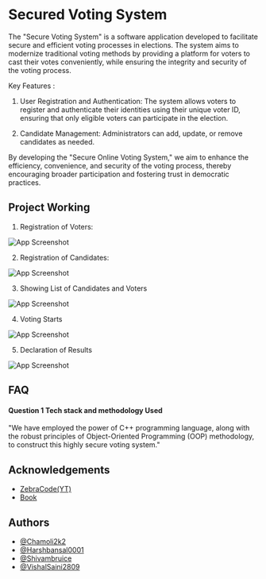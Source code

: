 
# Secured Voting System
The "Secure Voting System" is a software application developed to facilitate secure and efficient voting processes in elections. The system aims to modernize traditional voting methods by providing a platform for voters to cast their votes conveniently, while ensuring the integrity and security of the voting process.


Key Features :

1) User Registration and Authentication: The system allows voters to register and authenticate their identities using their unique voter ID, ensuring that only eligible voters can participate in the election.

2) Candidate Management: Administrators can add, update, or remove candidates as needed.

By developing the "Secure Online Voting System," we aim to enhance the efficiency, convenience, and security of the voting process, thereby encouraging broader participation and fostering trust in democratic practices.
## Project Working

1) Registration of Voters: 

![App Screenshot](https://via.placeholder.com/468x300?text=App+Screenshot+Here)

2) Registration of Candidates:

![App Screenshot](https://via.placeholder.com/468x300?text=App+Screenshot+Here)

3) Showing List of Candidates and Voters

![App Screenshot](https://via.placeholder.com/468x300?text=App+Screenshot+Here)

4) Voting Starts

![App Screenshot](https://via.placeholder.com/468x300?text=App+Screenshot+Here)

5) Declaration of Results

![App Screenshot](https://via.placeholder.com/468x300?text=App+Screenshot+Here)


## FAQ

#### Question 1 Tech stack and methodology Used

"We have employed the power of C++ programming language, along with the robust principles of Object-Oriented Programming (OOP) methodology, to construct this highly secure voting system."



## Acknowledgements

 - [ZebraCode(YT)](https://www.youtube.com/watch?v=aq-eYnsCoP0&ab_channel=ZebraCode)
 - [Book](http://sriyncollege.org/wp-content/uploads/2021/08/ELECTRONIC-VOTING-MACHINE-DOCUMENTATION.pdf)


## Authors

- [@Chamoli2k2](https://github.com/Chamoli2k2)
- [@Harshbansal0001](https://www.github.com/Harshbansal0001)
- [@Shivambruice](https://www.github.com/Shivambruice)
- [@VishalSaini2809](https://www.github.com/VishalSaini2809)

